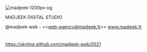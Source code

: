 ![madjeek-1200px-og](https://user-images.githubusercontent.com/83957788/174204965-cd246cba-6142-49c4-b722-eee34685e753.jpg)

MADJEEK DIGITAL STUDIO

@madjeek-web - <<<web-agency@madjeek.fr>>>
www.madjeek.fr

#
#

https://skyline.github.com/madjeek-web/2021
<!---
madjeek-web/madjeek-web is a ✨ special ✨ repository because its `README.md` (this file) appears on your GitHub profile.
You can click the Preview link to take a look at your changes.
--->
